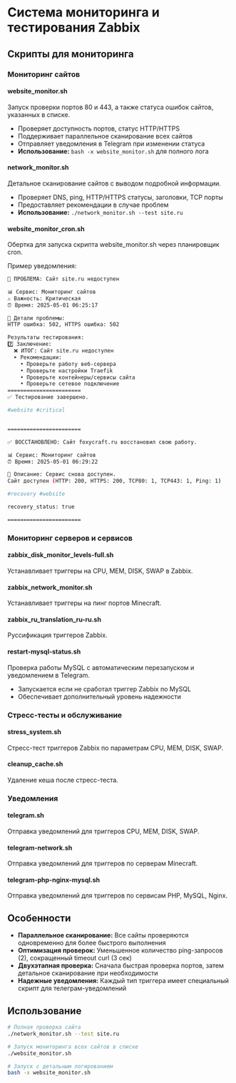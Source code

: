 # Система мониторинга и тестирования Zabbix

## Скрипты для мониторинга

### Мониторинг сайтов

#### website_monitor.sh
Запуск проверки портов 80 и 443, а также статуса ошибок сайтов, указанных в списке.
- Проверяет доступность портов, статус HTTP/HTTPS
- Поддерживает параллельное сканирование всех сайтов
- Отправляет уведомления в Telegram при изменении статуса
- **Использование:** `bash -x website_monitor.sh` для полного лога

#### network_monitor.sh
Детальное сканирование сайтов с выводом подробной информации.
- Проверяет DNS, ping, HTTP/HTTPS статусы, заголовки, TCP порты
- Предоставляет рекомендации в случае проблем
- **Использование:** `./network_monitor.sh --test site.ru`

#### website_monitor_cron.sh
Обертка для запуска скрипта website_monitor.sh через планировщик cron.

Пример уведомления:
```bash
🚨 ПРОБЛЕМА: Сайт site.ru недоступен

📊 Сервис: Мониторинг сайтов
⚠️ Важность: Критическая
⏰ Время: 2025-05-01 06:25:17

📝 Детали проблемы:
HTTP ошибка: 502, HTTPS ошибка: 502

Результаты тестирования:
7️⃣ Заключение:
  ❌ ИТОГ: Сайт site.ru недоступен
  ➤ Рекомендации:
    • Проверьте работу веб-сервера
    • Проверьте настройки Traefik
    • Проверьте контейнеры/сервисы сайта
    • Проверьте сетевое подключение
=======================
✅ Тестирование завершено.

#website #critical
```
```bash

=======================

✅ ВОССТАНОВЛЕНО: Сайт foxycraft.ru восстановил свою работу.

📊 Сервис: Мониторинг сайтов
⏰ Время: 2025-05-01 06:29:22

📝 Описание: Сервис снова доступен.
Сайт доступен (HTTP: 200, HTTPS: 200, TCP80: 1, TCP443: 1, Ping: 1)

#recovery #website

recovery_status: true

=======================
```
### Мониторинг серверов и сервисов

#### zabbix_disk_monitor_levels-full.sh
Устанавливает триггеры на CPU, MEM, DISK, SWAP в Zabbix.

#### zabbix_network_monitor.sh
Устанавливает триггеры на пинг портов Minecraft.

#### zabbix_ru_translation_ru-ru.sh
Руссификация триггеров Zabbix.

#### restart-mysql-status.sh
Проверка работы MySQL с автоматическим перезапуском и уведомлением в Telegram.
- Запускается если не сработал триггер Zabbix по MySQL
- Обеспечивает дополнительный уровень надежности

### Стресс-тесты и обслуживание

#### stress_system.sh
Стресс-тест триггеров Zabbix по параметрам CPU, MEM, DISK, SWAP.

#### cleanup_cache.sh
Удаление кеша после стресс-теста.

### Уведомления

#### telegram.sh
Отправка уведомлений для триггеров CPU, MEM, DISK, SWAP.

#### telegram-network.sh
Отправка уведомлений для триггеров по серверам Minecraft.

#### telegram-php-nginx-mysql.sh
Отправка уведомлений для триггеров по сервисам PHP, MySQL, Nginx.

## Особенности

- **Параллельное сканирование:** Все сайты проверяются одновременно для более быстрого выполнения
- **Оптимизация проверок:** Уменьшенное количество ping-запросов (2), сокращенный timeout curl (3 сек)
- **Двухэтапная проверка:** Сначала быстрая проверка портов, затем детальное сканирование при необходимости
- **Надежные уведомления:** Каждый тип триггера имеет специальный скрипт для телеграм-уведомлений

## Использование

```bash
# Полная проверка сайта
./network_monitor.sh --test site.ru

# Запуск мониторинга всех сайтов в списке
./website_monitor.sh

# Запуск с детальным логированием
bash -x website_monitor.sh
```
